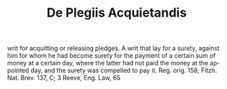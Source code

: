 ---
title: De Plegiis Acquietandis
letter: D
permalink: "/definitions/bld-de-plegiis-acquietandis.html"
body: writ for acquitting or releasing pledges. A writ that lay for a surety, against
  him for whom he had become surety for the payment of a certain sum of money at a
  certain day, where the latter had not paid the money at the ap-pointed day, and
  the surety was compelled to pay it. Reg. orig. 158; Fitzh. Nat. Brev. 137, C; 3
  Reeve, Eng. Law, 65
published_at: '2018-07-07'
source: Black's Law Dictionary 2nd Ed (1910)
layout: post
---